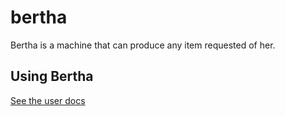 bertha
======

Bertha is a machine that can produce any item requested of her.


## Using Bertha

[See the user docs](https://github.com/ft-interactive/bertha/wiki/Tutorial)

